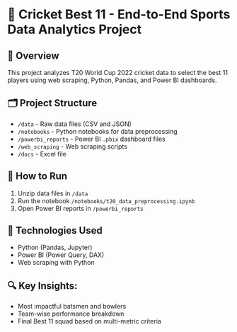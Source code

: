 # 🏏 Cricket Best 11 - End-to-End Sports Data Analytics Project

## 📌 Overview
This project analyzes T20 World Cup 2022 cricket data to select the best 11 players using web scraping, Python, Pandas, and Power BI dashboards.

## 🗂️ Project Structure
- `/data` - Raw data files (CSV and JSON)
- `/notebooks` - Python notebooks for data preprocessing
- `/powerbi_reports` - Power BI `.pbix` dashboard files
- `/web_scraping` - Web scraping scripts
- `/docs` -  Excel file

## 🧪 How to Run
1. Unzip data files in `/data`
2. Run the notebook `/notebooks/t20_data_preprocessing.ipynb`
3. Open Power BI reports in `/powerbi_reports`

## 🧰 Technologies Used
- Python (Pandas, Jupyter)
- Power BI (Power Query, DAX)
- Web scraping with Python

## 🔍 Key Insights:
- Most impactful batsmen and bowlers
- Team-wise performance breakdown
- Final Best 11 squad based on multi-metric criteria

